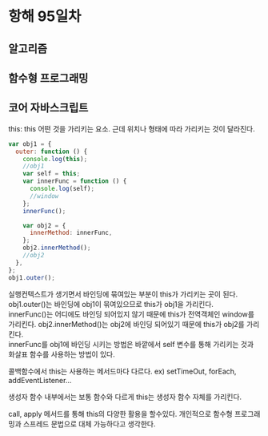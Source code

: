 # 항해 95일차

## 알고리즘

## 함수형 프로그래밍

## 코어 자바스크립트

this: this 어떤 것을 가리키는 요소. 근데 위치나 형태에 따라 가리키는 것이 달라진다.

```javascript
var obj1 = {
  outer: function () {
    console.log(this);
    //obj1
    var self = this;
    var innerFunc = function () {
      console.log(self);
      //window
    };
    innerFunc();

    var obj2 = {
      innerMethod: innerFunc,
    };
    obj2.innerMethod();
    //obj2
  },
};
obj1.outer();
```

실행컨텍스트가 생기면서 바인딩에 묶여있는 부분이 this가 가리키는 곳이 된다.  
obj1.outer()는 바인딩에 obj1이 묶여있으므로 this가 obj1을 가리킨다.  
innerFunc()는 어디에도 바인딩 되어있지 않기 때문에 this가 전역객체인 window를 가리킨다.
obj2.innerMethod()는 obj2에 바인딩 되어있기 때문에 this가 obj2를 가리킨다.  
innerFunc를 obj1에 바인딩 시키는 방법은 바깥에서 self 변수를 통해 가리키는 것과 화살표 함수를 사용하는 방법이 있다.

콜백함수에서 this는 사용하는 메서드마다 다르다. ex) setTimeOut, forEach, addEventListener...

생성자 함수 내부에서는 보통 함수와 다르게 this는 생성자 함수 자체를 가리킨다.

call, apply 메서드를 통해 this의 다양한 활용을 할수있다. 개인적으로 함수형 프로그래밍과 스프레드 문법으로 대체 가능하다고 생각한다.
